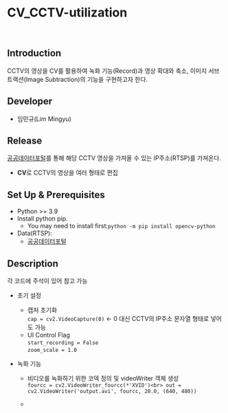 # CV_CCTV-utilization

<br>

 ## **Introduction**

CCTV의 영상을 CV를 활용하여 녹화 기능(Record)과 영상 확대와 축소, 이미지 서브트랙션(Image Subtraction)의 기능을 구현하고자 한다.

## **Developer**

* 임민규(Lim Mingyu)

## **Release**

[공공데이터포털](https://www.data.go.kr/data/15063717/fileData.do)를 통해 해당 CCTV 영상을 가져올 수 있는 IP주소(RTSP)를 가져온다.

* **CV**로 CCTV의 영상을 여러 형태로 편집

## **Set Up & Prerequisites**

* Python >= 3.9
* Install python pip.
  * You may need to install first:`python -m pip install opencv-python`
* Data(RTSP):
  * [공공데이터포털](https://www.data.go.kr/data/15063717/fileData.do)
 
## **Description**
각 코드에 주석이 있어 참고 가능
* 초기 설정
  * 캡처 초기화<br>
    `cap = cv2.VideoCapture(0)` <- 0 대신 CCTV의 IP주소 문자열 형태로 넣어도 가능
  * UI Control Flag<br>
    `start_recording = False`<br>
    `zoom_scale = 1.0`<br>

* 녹화 기능
  * 비디오를 녹화하기 위한 코덱 정의 및 videoWriter 객체 생성<br>
    `fourcc = cv2.VideoWriter_fourcc(*'XVID')<br>
     out = cv2.VideoWriter('output.avi', fourcc, 20.0, (640, 480))`

  * 
 


